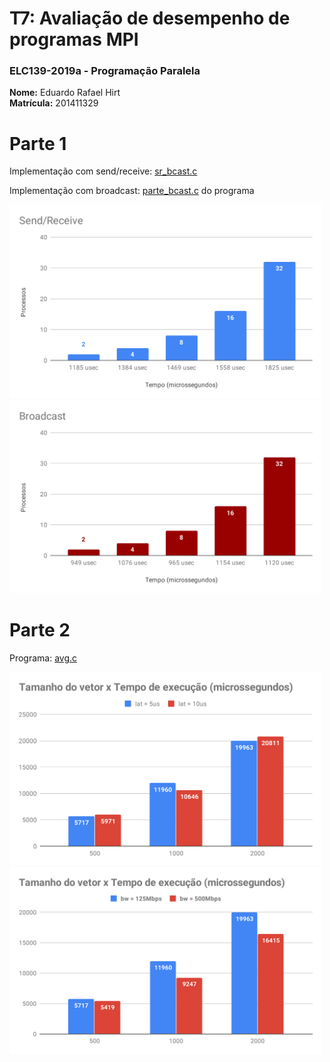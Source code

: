 # T7: Avaliação de desempenho de programas MPI

### ELC139-2019a - Programação Paralela

**Nome:** Eduardo Rafael Hirt <br/>
**Matrícula:** 201411329

# Parte 1

Implementação com send/receive: [sr_bcast.c](sr_meu_bcast.c)


Implementação com broadcast: [parte_bcast.c](sr_bcast.c) do programa


<img src="./graficos/Send_Receive.svg" width="500">
<img src="./graficos/Broadcast .svg" width="500">


</br>

# Parte 2

Programa: [avg.c](avg.c)


<img src="./graficos/lat.svg" width="500">
<img src="./graficos/bw.svg" width="500">

